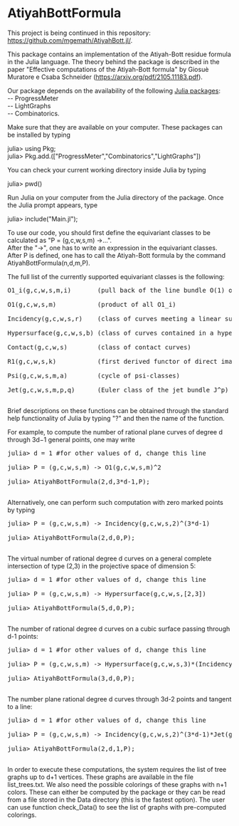 # AtiyahBottFormula

This project is being continued in this repository: https://github.com/mgemath/AtiyahBott.jl/.

This package contains an implementation of the Atiyah-Bott residue formula in the Julia language. The theory behind the package is described in the paper 
"Effective computations of the Atiyah-Bott formula" by Giosuè Muratore e Csaba Schneider (https://arxiv.org/pdf/2105.11183.pdf).

Our package depends on the availability of the following <a href="https://docs.julialang.org/en/v1/stdlib/Pkg/">Julia packages</a>:<br>
-- ProgressMeter<br>
-- LightGraphs<br>
-- Combinatorics.<br>

Make sure that they are available on your computer. These packages can be installed by typing 

julia> using Pkg;<br>
julia> Pkg.add.(["ProgressMeter","Combinatorics","LightGraphs"])

You can check your current working directory inside Julia by typing 

julia> pwd() 

Run Julia on your computer from the Julia directory of the package. Once the Julia prompt appears, type 

julia> include("Main.jl");

To use our code, you should first define the equivariant classes to be calculated as "P = (g,c,w,s,m) ->...".<br>
After the "->", one has to write an expression in the equivariant classes. After P is defined, one has to call the
Atiyah-Bott formula by the command AtiyahBottFormula(n,d,m,P). 

The full list of the currently supported equivariant classes is the following:

<pre class="tab">
O1_i(g,c,w,s,m,i)       (pull back of the line bundle O(1) of the projective space)<br>
O1(g,c,w,s,m)           (product of all O1_i)<br>
Incidency(g,c,w,s,r)    (class of curves meeting a linear subspace)<br>
Hypersurface(g,c,w,s,b) (class of curves contained in a hypersurface)<br>
Contact(g,c,w,s)        (class of contact curves)<br>
R1(g,c,w,s,k)           (first derived functor of direct image of the pull back of O(-k))<br>
Psi(g,c,w,s,m,a)        (cycle of psi-classes) <br> 
Jet(g,c,w,s,m,p,q)      (Euler class of the jet bundle J^p)<br>
</pre>
Brief descriptions on these functions can be obtained through the standard help functionality of Julia by typing "?" and then the name of the function.

For example, to compute the number of rational plane curves of degree d through 3d−1 general points, one may write
<pre class="tab">
julia> d = 1 #for other values of d, change this line<br>
julia> P = (g,c,w,s,m) -> O1(g,c,w,s,m)^2<br>
julia> AtiyahBottFormula(2,d,3*d-1,P);<br>
</pre>
Alternatively, one can perform such computation with zero marked points by typing
<pre class="tab">
julia> P = (g,c,w,s,m) -> Incidency(g,c,w,s,2)^(3*d-1)<br>
julia> AtiyahBottFormula(2,d,0,P);<br>
</pre>
The virtual number of rational degree d curves on a general complete intersection of type (2,3) in the projective space of dimension 5:
<pre class="tab">
julia> d = 1 #for other values of d, change this line<br>
julia> P = (g,c,w,s,m) -> Hypersurface(g,c,w,s,[2,3])<br>
julia> AtiyahBottFormula(5,d,0,P);<br>
</pre>
The number of rational degree d curves on a cubic surface passing through d-1 points:
<pre class="tab">
julia> d = 1 #for other values of d, change this line<br>
julia> P = (g,c,w,s,m) -> Hypersurface(g,c,w,s,3)*(Incidency(g,c,w,s,2)//3)^(d-1)<br>
julia> AtiyahBottFormula(3,d,0,P);<br>
</pre>
The number plane rational degree d curves through 3d-2 points and tangent to a line:
<pre class="tab">
julia> d = 1 #for other values of d, change this line<br>
julia> P = (g,c,w,s,m) -> Incidency(g,c,w,s,2)^(3*d-1)*Jet(g,c,w,s,m,1,1);<br>
julia> AtiyahBottFormula(2,d,1,P);<br>
</pre>

In order to execute these computations, the system requires the list of tree graphs up to d+1 vertices. These graphs are available in the file list_trees.txt. 
We also need the possible colorings of these graphs with n+1 colors. These can either be computed by the package or they can be read from a file stored 
in the Data directory (this is the fastest option). The user can use function check_Data() to see the list of graphs with pre-computed colorings. 
